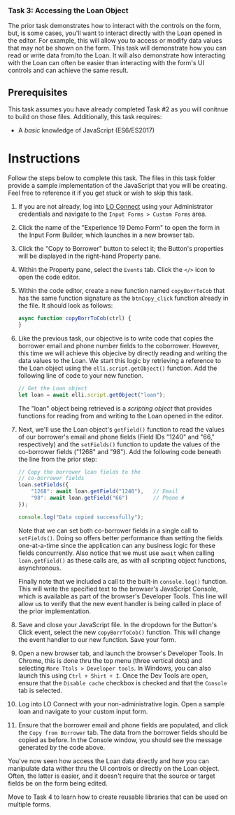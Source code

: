 ### Task 3: Accessing the Loan Object
The prior task demonstrates how to interact with the controls on the form, but, is some cases, you'll want to interact directly with the Loan opened in the editor. For example, this will allow you to access or modify data values that may not be shown on the form. This task will demonstrate how you can read or write data from/to the Loan. It will also demonstrate how interacting with the Loan can often be easier than interacting with the form's UI controls and can achieve the same result.

## Prerequisites
This task assumes you have already completed Task #2 as you will conitnue to build on those files. Additionally, this task requires:
* A *basic* knowledge of JavaScript (ES6/ES2017)

# Instructions
Follow the steps below to complete this task. The files in this task folder provide a sample implementation of the JavaScript that you will be creating. Feel free to reference it if you get stuck or wish to skip this task.

1. If you are not already, log into [LO Connect](https://www.encompassloconnect.com) using your Administrator credentials and navigate to the `Input Forms > Custom Forms` area.
2. Click the name of the "Experience 19 Demo Form" to open the form in the Input Form Builder, which launches in a new browser tab.
3. Click the "Copy to Borrower" button to select it; the Button's properties will be displayed in the right-hand Property pane.
4. Within the Property pane, select the `Events` tab. Click the `</>` icon to open the code editor.
5. Within the code editor, create a new function named `copyBorrToCob` that has the same function signature as the `btnCopy_click` function already in the file. It should look as follows:

    ```javascript
    async function copyBorrToCob(ctrl) { 
    }
    ```

6. Like the previous task, our objective is to write code that copies the borrower email and phone number fields to the coborrower. However, this time we will achieve this objecive by directly reading and writing the data values to the Loan. We start this logic by retrieving a reference to the Loan object using the `elli.script.getObject()` function. Add the following line of code to your new function.

    ```javascript
    // Get the Loan object
    let loan = await elli.script.getObject("loan");
    ```

    The "loan" object being retrieved is a *scripting object* that provides functions for reading from and writing to the Loan opened in the editor.

7. Next, we'll use the Loan object's `getField()` function to read the values of our borrower's email and phone fields (Field IDs "1240" and "66," respectively) and the `setFields()` function to update the values of the co-borrower fields ("1268" and "98"). Add the following code beneath the line from the prior step:
    
    ```javascript
    // Copy the borrower loan fields to the
    // co-borrower fields
    loan.setFields({
        "1268": await loan.getField("1240"),   // Email
        "98": await loan.getField("66")        // Phone #
    });

    console.log("Data copied successfully");
    ```

    Note that we can set both co-borrower fields in a single call to `setFields()`. Doing so offers better performance than setting the fields one-at-a-time since the application can any business logic for these fields concurrently. Also notice that we must use `await` when calling `loan.getField()` as these calls are, as with all scripting object functions, asynchronous.

    Finally note that we included a call to the built-in `console.log()` function. This will write the specified text to the browser's JavaScript Console, which is available as part of the browser's Developer Tools. This line will allow us to verify that the new event handler is being called in place of the prior implementation.

7. Save and close your JavaScript file. In the dropdown for the Button's Click event, select the new `copyBorrToCob()` function. This will change the event handler to our new function. Save your form.

8. Open a new browser tab, and launch the browser's Developer Tools. In Chrome, this is done thru the top menu (three vertical dots) and selecting `More Ttols > Developer tools`. In Windows, you can also launch this using `Ctrl + Shirt + I`. Once the Dev Tools are open, ensure that the `Disable cache` checkbox is checked and that the `Console` tab is selected.

9. Log into LO Connect with your non-administrative login. Open a sample loan and navigate to your custom input form.

10. Ensure that the borrower email and phone fields are populated, and click the `Copy from Borrower` tab. The data from the borrower fields should be copied as before. In the Console window, you should see the message generated by the code above.

You've now seen how access the Loan data directly and how you can manipulate data wither thru the UI controls or directly on the Loan object. Often, the latter is easier, and it doesn't require that the source or target fields be on the form being edited.

Move to Task 4 to learn how to create reusable libraries that can be used on multiple forms.
